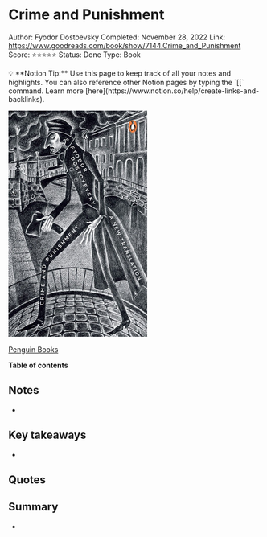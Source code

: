 # Crime and Punishment

Author: Fyodor Dostoevsky
Completed: November 28, 2022
Link: https://www.goodreads.com/book/show/7144.Crime_and_Punishment
Score: ⭐️⭐️⭐️⭐️⭐️
Status: Done
Type: Book

<aside>
💡 **Notion Tip:** Use this page to keep track of all your notes and highlights. You can also reference other Notion pages by typing the `[[` command. Learn more [here](https://www.notion.so/help/create-links-and-backlinks).

</aside>

![[Penguin Books](https://www.penguinrandomhouse.ca/books/385861/penguin-classics-crime-and-punishment-by-fyodor-dostoevskyoliver-ready/9780141192802)](Crime%20and%20Punishment%2063a9e052f7f64e2792386ad8a5041c0b/Untitled.png)

[Penguin Books](https://www.penguinrandomhouse.ca/books/385861/penguin-classics-crime-and-punishment-by-fyodor-dostoevskyoliver-ready/9780141192802)

**Table of contents**

## Notes

- 

## Key takeaways

- 

## Quotes

> 
> 

## Summary

-